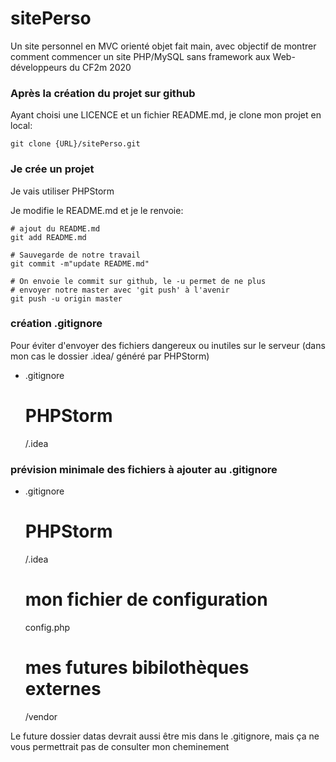 # sitePerso
Un site personnel en MVC orienté objet fait main, avec objectif de montrer comment commencer un site PHP/MySQL sans framework aux Web-développeurs du CF2m 2020 
### Après la création du projet sur github
Ayant choisi une LICENCE et un fichier README.md, je clone mon projet en local:

    git clone {URL}/sitePerso.git
### Je crée un projet
Je vais utiliser PHPStorm

Je modifie le README.md et je le renvoie:

    # ajout du README.md
    git add README.md
    
    # Sauvegarde de notre travail
    git commit -m"update README.md"
    
    # On envoie le commit sur github, le -u permet de ne plus
    # envoyer notre master avec 'git push' à l'avenir
    git push -u origin master

### création .gitignore
Pour éviter d'envoyer des fichiers dangereux ou inutiles sur le serveur (dans mon cas le dossier .idea/ généré par PHPStorm)

- .gitignore


    # PHPStorm
    /.idea
### prévision minimale des fichiers à ajouter au .gitignore
- .gitignore


    # PHPStorm
    /.idea    
    # mon fichier de configuration
    config.php
    # mes futures bibilothèques externes
    /vendor

Le future dossier datas devrait aussi être mis dans le .gitignore, mais ça ne vous permettrait pas de consulter mon cheminement    